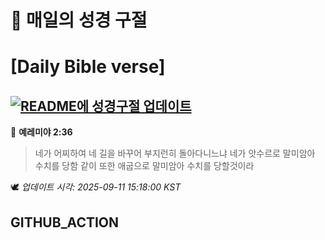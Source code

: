 # 🙏 매일의 성경 구절
# [Daily Bible verse]
## [![README에 성경구절 업데이트](https://github.com/DONGSUKA/first_test/actions/workflows/update-readme-bible.yml/badge.svg)](https://github.com/DONGSUKA/first_test/actions/workflows/update-readme-bible.yml)
<!-- START_BIBLE_VERSE -->
📖 **예레미야 2:36**
> 네가 어찌하여 네 길을 바꾸어 부지런히 돌아다니느냐 네가 앗수르로 말미암아 수치를 당함 같이 또한 애굽으로 말미암아 수치를 당할것이라

🕊️ _업데이트 시각: 2025-09-11 15:18:00 KST_
  <!-- END_BIBLE_VERSE -->
## GITHUB_ACTION
